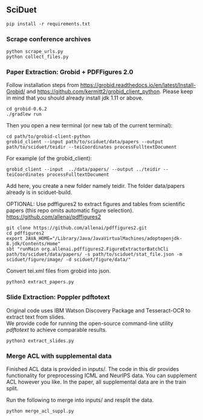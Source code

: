 ## SciDuet
```console
pip install -r requirements.txt
```

### Scrape conference archives
```console
python scrape_urls.py
python collect_files.py
```

### Paper Extraction: Grobid + PDFFigures 2.0

Follow installation steps from https://grobid.readthedocs.io/en/latest/Install-Grobid/ and https://github.com/kermitt2/grobid_client_python. Please keep in mind that you should already install jdk 1.11 or above.
```console
cd grobid-0.6.2
./gradlew run
```
Then you open a new terminal (or new tab of the current terminal):
```console
cd path/to/grobid-client-python
grobid_client --input path/to/sciduet/data/papers --output path/to/sciduet/teidir --teiCoordinates processFulltextDocument
```
For example (of the grobid_client):
```console
grobid_client --input  ../data/papers/ --output ../teidir --teiCoordinates processFulltextDocument
```
Add here, you create a new folder namely teidir. The folder data/papers already is in sciduet-build.

OPTIONAL: Use pdffigures2 to extract figures and tables from scientific papers (this repo omits automatic figure selection). https://github.com/allenai/pdffigures2
```console
git clone https://github.com/allenai/pdffigures2.git
cd pdffigures2
export JAVA_HOME="/Library/Java/JavaVirtualMachines/adoptopenjdk-8.jdk/Contents/Home"
sbt "runMain org.allenai.pdffigures2.FigureExtractorBatchCli path/to/sciduet/data/papers/ -s path/to/sciduet/stat_file.json -m sciduet/figure/image/ -d sciduet/figure/data/" 
```

Convert tei.xml files from grobid into json.

```console
python3 extract_papers.py
```

### Slide Extraction: Poppler pdftotext

Original code uses IBM Watson Discovery Package and Tesseract-OCR to extract text from slides.  
We provide code for running the open-source command-line utility _pdftotext_ to achieve comparable results.

```console
python3 extract_slides.py
```


### Merge ACL with supplemental data

Finished ACL data is provided in inputs/. The code in this dir provides functionality for preprocessing ICML and NeurIPS data.
You can supplement ACL however you like. In the paper, all supplemental data are in the train split.

Run the following to merge into inputs/ and resplit the data.

```console
python merge_acl_suppl.py
```
